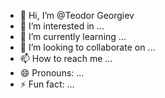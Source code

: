 - 👋 Hi, I’m @Teodor Georgiev
- 👀 I’m interested in ...
- 🌱 I’m currently learning ...
- 💞️ I’m looking to collaborate on ...
- 📫 How to reach me ...
- 😄 Pronouns: ...
- ⚡ Fun fact: ...

<!---
TedoGeorgiev/TedoGeorgiev is a ✨ special ✨ repository because its `README.md` (this file) appears on your GitHub profile.
You can click the Preview link to take a look at your changes.
--->
